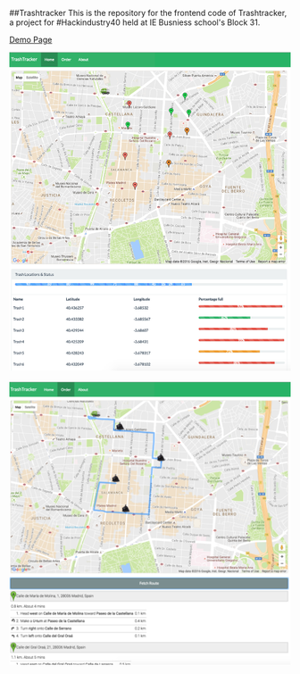 ##Trashtracker
This is the repository for the frontend code of Trashtracker, a project for #Hackindustry40 held at IE Busniess school's Block 31.

[Demo Page](https://rawgit.com/Porco-Rosso/Trashtracker-Hackathon/master/index.html)

<img src="images/screen1.png">
<br><br>
<img src="images/screen2.png">
